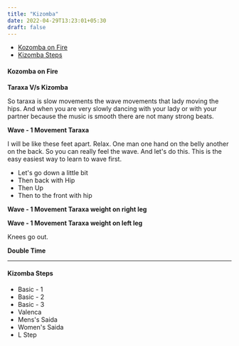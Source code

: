 ```yaml
---
title: "Kizomba"
date: 2022-04-29T13:23:01+05:30
draft: false
---
```

- [Kozomba on Fire](#kozomba-on-fire)
- [Kizomba Steps](#kizomba-steps)

#### Kozomba on Fire

**Taraxa V/s Kizomba**

So taraxa is slow movements the wave movements that lady moving the hips. And when you are very slowly  dancing with your lady or with your partner because the music is smooth there are not many strong beats.

**Wave - 1 Movement Taraxa**

I will be like these feet apart. Relax. One man one hand on the belly another on the back. So you can really feel the wave. And let's do this. This is the easy easiest way to learn to wave first.

* Let's go down a little bit
* Then back with Hip
* Then Up
* Then to the front with hip

**Wave - 1 Movement Taraxa weight on right leg**

**Wave - 1 Movement Taraxa weight on left leg**

Knees go out.

**Double Time**





---

#### Kizomba Steps


* Basic - 1
* Basic - 2
* Basic - 3
* Valenca
* Mens's Saida
* Women's Saida
* L Step
